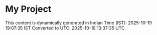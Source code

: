 # My Project

This content is dynamically generated in Indian Time (IST): 2025-10-19 19:07:35 IST
Converted to UTC: 2025-10-19 13:37:35 UTC
